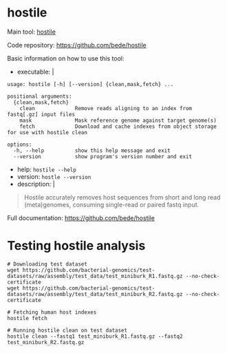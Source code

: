 # hostile

Main tool: [hostile](https://github.com/bede/hostile)
  
Code repository: https://github.com/bede/hostile

Basic information on how to use this tool:
- executable: |
```
usage: hostile [-h] [--version] {clean,mask,fetch} ...

positional arguments:
  {clean,mask,fetch}
    clean             Remove reads aligning to an index from fastq[.gz] input files
    mask              Mask reference genome against target genome(s)
    fetch             Download and cache indexes from object storage for use with hostile clean

options:
  -h, --help          show this help message and exit
  --version           show program's version number and exit
```

- help: `hostile --help`
- version: `hostle --version`
- description: | 
> Hostile accurately removes host sequences from short and long read (meta)genomes, consuming single-read or paired fastq input.

  
Full documentation: https://github.com/bede/hostile


# Testing hostile analysis
```
# Downloading test dataset
wget https://github.com/bacterial-genomics/test-datasets/raw/assembly/test_data/test_miniburk_R1.fastq.gz --no-check-certificate
wget https://github.com/bacterial-genomics/test-datasets/raw/assembly/test_data/test_miniburk_R2.fastq.gz --no-check-certificate

# Fetching human host indexes    
hostile fetch

# Running hostile clean on test dataset
hostile clean --fastq1 test_miniburk_R1.fastq.gz --fastq2 test_miniburk_R2.fastq.gz
```